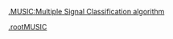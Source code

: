 
[.MUSIC:Multiple Signal Classification algorithm](/MUSIC-Multiple-Signal-Classification.html) 

[.rootMUSIC](/rootMUSIC.html) 

